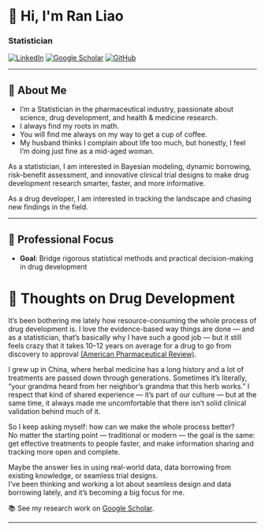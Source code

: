 # 👋 Hi, I'm **Ran Liao**  
### Statistician

[![LinkedIn](https://img.shields.io/badge/LinkedIn-0077B5?logo=linkedin&logoColor=white)](https://www.linkedin.com/in/ran-liao-7b629298/)
[![Google Scholar](https://img.shields.io/badge/Google_Scholar-4285F4?logo=google-scholar&logoColor=white)](https://scholar.google.com/citations?user=0c3orOgAAAAJ&hl=en)
[![GitHub](https://img.shields.io/badge/GitHub-181717?logo=github&logoColor=white)](https://github.com/topran)

---

## 🌱 About Me  
- I’m a Statistician in the pharmaceutical industry, passionate about science, drug development, and health & medicine research.  
- I always find my roots in math.
- You will find me always on my way to get a cup of coffee.
- My husband thinks I complain about life too much, but honestly, I feel I’m doing just fine as a mid-aged woman. 


As a statistician, I am interested in Bayesian modeling, dynamic borrowing, risk-benefit assessment,  and innovative clinical trial designs to make drug development research smarter, faster, and more informative.  

As a drug developer, I am interested in tracking the landscape and chasing new findings in the field.

---

## 🔬 Professional Focus  
- **Goal**: Bridge rigorous statistical methods and practical decision-making in drug development

# 💭 Thoughts on Drug Development

It’s been bothering me lately how resource-consuming the whole process of drug development is. I love the evidence-based way things are done — and as a statistician, that’s basically why I have such a good job — but it still feels crazy that it takes 10–12 years on average for a drug to go from discovery to approval [(American Pharmaceutical Review)](https://www.americanpharmaceuticalreview.com/Featured-Articles/594397-The-Lifecycle-from-Drug-Development-Through-Approval-Processes/#:~:text=The%20average%20lifecycle%20of%20drug,about%2010%20to%2012%20years.).

I grew up in China, where herbal medicine has a long history and a lot of treatments are passed down through generations. Sometimes it’s literally, “your grandma heard from her neighbor’s grandma that this herb works.” I respect that kind of shared experience — it’s part of our culture — but at the same time, it always made me uncomfortable that there isn’t solid clinical validation behind much of it.

So I keep asking myself: how can we make the whole process better?  
No matter the starting point — traditional or modern — the goal is the same:  
get effective treatments to people faster, and make information sharing and tracking more open and complete.

Maybe the answer lies in using real-world data, data borrowing from existing knowledge, or seamless trial designs.  
I’ve been thinking and working a lot about seamless design and data borrowing lately, and it’s becoming a big focus for me.  


📚 See my research work on [Google Scholar](https://scholar.google.com/citations?user=0c3orOgAAAAJ&hl=en).

---

